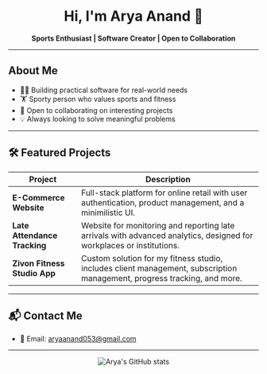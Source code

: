 <h1 align="center">Hi, I'm Arya Anand 👋</h1>

<p align="center">
  <b>Sports Enthusiast | Software Creator | Open to Collaboration</b>
</p>

---

## About Me

- 👨‍💻 Building practical software for real-world needs
- 🏋️ Sporty person who values sports and fitness
- 🤝 Open to collaborating on interesting projects
- 💡 Always looking to solve meaningful problems

---

## 🛠️ Featured Projects

| Project | Description |
| ------- | ----------- |
| **E-Commerce Website** | Full-stack platform for online retail with user authentication, product management, and a minimilistic UI. |
| **Late Attendance Tracking** | Website for monitoring and reporting late arrivals with advanced analytics, designed for workplaces or institutions. |
| **Zivon Fitness Studio App** | Custom solution for my fitness studio, includes client management, subscription management, progress tracking, and more. |

---

## 📬 Contact Me

- 📧 Email: [aryaanand053@gmail.com](mailto:aryaanand053@gmail.com)

---

<p align="center">
  <img src="https://github-readme-stats.vercel.app/api?username=aryaanand055&show_icons=true&theme=tokyonight" alt="Arya's GitHub stats" />
</p>
